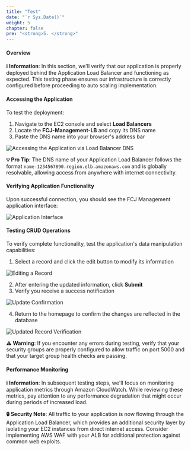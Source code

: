 ```yaml
---
title: "Test"
date: "`r Sys.Date()`"
weight: 5
chapter: false
pre: "<strong>5. </strong>"
---
```


#### Overview

**ℹ️ Information**: In this section, we'll verify that our application is properly deployed behind the Application Load Balancer and functioning as expected. This testing phase ensures our infrastructure is correctly configured before proceeding to auto scaling implementation.

#### Accessing the Application

To test the deployment:

1. Navigate to the EC2 console and select **Load Balancers**
2. Locate the **FCJ-Management-LB** and copy its DNS name
3. Paste the DNS name into your browser's address bar

![Accessing the Application via Load Balancer DNS](/images/5-test/5.1.png?featherlight=false&width=90pc)

**💡 Pro Tip**: The DNS name of your Application Load Balancer follows the format `name-1234567890.region.elb.amazonaws.com` and is globally resolvable, allowing access from anywhere with internet connectivity.

#### Verifying Application Functionality

Upon successful connection, you should see the FCJ Management application interface:

![Application Interface](/images/5-test/5.2.png?featherlight=false&width=90pc)

#### Testing CRUD Operations

To verify complete functionality, test the application's data manipulation capabilities:

1. Select a record and click the edit button to modify its information

![Editing a Record](/images/5-test/5.3.png?featherlight=false&width=90pc)

2. After entering the updated information, click **Submit**
3. Verify you receive a success notification

![Update Confirmation](/images/5-test/5.4.png?featherlight=false&width=90pc)

4. Return to the homepage to confirm the changes are reflected in the database

![Updated Record Verification](/images/5-test/5.5.png?featherlight=false&width=90pc)

**⚠️ Warning**: If you encounter any errors during testing, verify that your security groups are properly configured to allow traffic on port 5000 and that your target group health checks are passing.

#### Performance Monitoring

**ℹ️ Information**: In subsequent testing steps, we'll focus on monitoring application metrics through Amazon CloudWatch. While reviewing these metrics, pay attention to any performance degradation that might occur during periods of increased load.

**🔒 Security Note**: All traffic to your application is now flowing through the Application Load Balancer, which provides an additional security layer by isolating your EC2 instances from direct internet access. Consider implementing AWS WAF with your ALB for additional protection against common web exploits.
